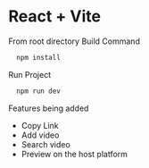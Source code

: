 # React + Vite

From root directory
Build Command
```bash
  npm install
```

Run Project
```bash
  npm run dev
```


Features being added

- Copy Link
- Add video
- Search video
- Preview on the host platform
